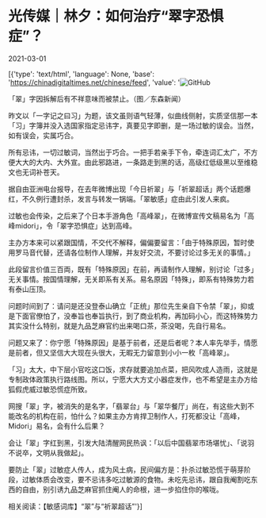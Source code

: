 # 光传媒｜林夕：如何治疗“翠字恐惧症”？

2021-03-01

[{'type': 'text/html', 'language': None, 'base': 'https://chinadigitaltimes.net/chinese/feed', 'value': '![GitHub](https://chinadigitaltimes.net/chinese/files/2021/02/image-1614584241473.png)

  「翠」字因拆解后有不祥意味而被禁止。（图／东森新闻）

昨文以「一字记之曰习」为题，该文虽则语气轻薄，似曲线侧射，实质坚信那一本「习」字簿并没入选国家指定忌讳字，真要见字即删，是一场过敏的误会。当然，如有误会，实属巧合。

所有忌讳，一切过敏词，当然出于巧合。一把手若亲手下令，牵连词汇太广，不方便大大的大内、大外宣。由此邪路进，一条路走到黑的话，高级红低级黑以至维稳文也无词补苍天。

据自由亚洲电台报导，在去年微博出现「今日祈翠」与「祈翠超话」两个话题爆红，不久例行遭封杀，发言与转发一锅端。「翠敏感」症由此引发人来疯。

过敏也会传染，之后来了个日本手游角色「高峰翠」，在微博宣传文稿易名为「高峰midori」，令「翠字恐惧症」达到高峰。

主办方本来可以紧跟国情，不交代不解释，偏偏要留言：「由于特殊原因，暂时使用罗马音代替，还请各位制作人理解，并友好交流，不要讨论过多无关的事情。」

此段留言价值三百両，既有「特殊原因」在前，再请制作人理解，别讨论「过多」无关事情。按国情理解，无关即系有关系。易名原因「特殊」，即系有特殊势力若有泰山压顶。

问题时间到了：请问是还没登泰山确立「正统」那位先生亲自下令禁「翠」，抑或是下面官僚怕了，没奉旨也奉旨执行，到了商业机构，再加码小心，而这特殊势力其实没什么特别，就是九品芝麻官约出来喝口茶，茶没喝，先自行易名。

问题又来了：你宁愿「特殊原因」是基于前者，还是后者呢？本人率先举手，情愿是前者，但又坚信大大现在头很大，无暇无力留意到小小一枚「高峰翠」。

「习」太大，中下层小官吃这口饭，求存就要追加点菜，把风吹成人造雨，这就是专制政体政策执行路线图。所以，宁愿大大方丈小器症发作，也不希望是主办方给狐假虎威过敏恐慌症所致。

网搜「翠」字，被消失的是名字，「翡翠台」与「翠华餐厅」尚在，有这些大到不能改名的机构在前，怕什么？如果主办方肯捍卫制作人，打死都没让「高峰，Midori」易名，会有什么后果？

会让「翠」字红到黑，引发大陆清醒网民热讽：「以后中国翡翠市场堪忧」、「说羽不说卒，文明从我做起」。

要防止「翠」过敏症人传人，成为风土病，民间偏方是：扑杀过敏恐慌于萌芽阶段，过敏体质会改变，要不忌讳多吃过敏源的食物。未吃先忌讳，跟自我阉割吃东西的自由，别引诱九品芝麻官抓住阉人的命根，进一步掐住你的喉咙。

相关阅读：【敏感词库】“翠”与“祈翠超话”'}]